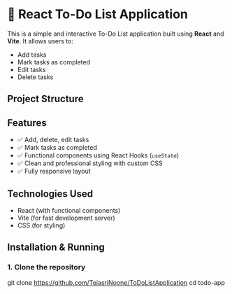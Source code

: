 # 📝 React To-Do List Application

This is a simple and interactive To-Do List application built using **React** and **Vite**. It allows users to:

- Add tasks
- Mark tasks as completed
- Edit tasks
- Delete tasks

## Project Structure

##  Features

- ✅ Add, delete, edit tasks
- ✅ Mark tasks as completed
- ✅ Functional components using React Hooks (`useState`)
- ✅ Clean and professional styling with custom CSS
- ✅ Fully responsive layout

##  Technologies Used

- React (with functional components)
- Vite (for fast development server)
- CSS (for styling)

## Installation & Running

### 1. Clone the repository

git clone https://github.com/TejasriNoone/ToDoListApplication
cd todo-app
